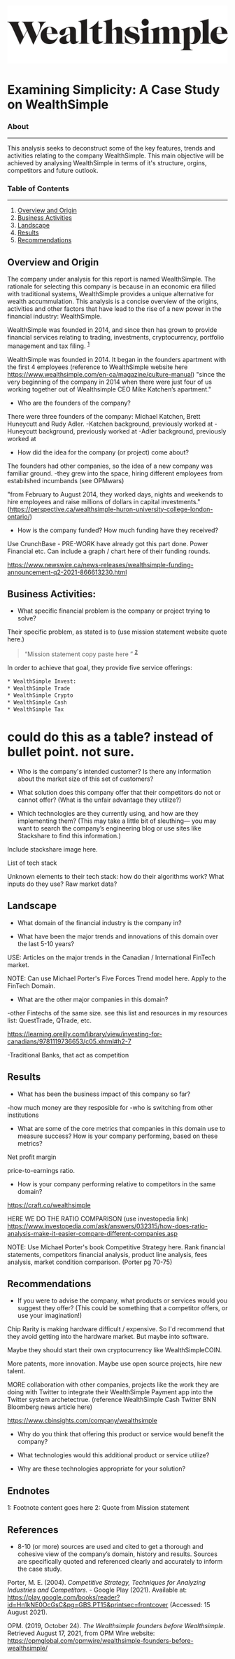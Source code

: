 ![WealthSimpleLogo](/images/logo.png)

# Examining Simplicity: A Case Study on WealthSimple 

### About ###
-----------------------------
This analysis seeks to deconstruct some of the key features, trends and activities relating to the company WealthSimple. This main objective will be achieved by analysing WealthSimple in terms of it's structure, orgins, competitors and future outlook. 

### Table of Contents ### 
-----------------------------
1. [Overview and Origin](#overview-and-origin) 
2. [Business Activities](#business-activities) 
3. [Landscape](#landscape) 
4. [Results](#results) 
5. [Recommendations](#recommendations)

## Overview and Origin

The company under analysis for this report is named WealthSimple. The rationale for selecting this company is because in an economic era filled with traditional systems, WealthSimple provides a unique alternative for wealth accummulation. This analysis is a concise overview of the origins, activities and other factors that have lead to the rise of a new power in the financial industry: WealthSimple. 

WealthSimple was founded in 2014, and since then has grown to provide financial services relating to trading, investments, cryptocurrency, portfolio management and tax filing. <sup>[1](#myfootnote1)</sup>

WealthSimple was founded in 2014. It began in the founders apartment with the first 4 employees (reference to WealthSimple website here https://www.wealthsimple.com/en-ca/magazine/culture-manual) "since the very beginning of the company in 2014 when there were just four of us working together out of Wealthsimple CEO Mike Katchen’s apartment."

* Who are the founders of the company?

There were three founders of the company: Michael Katchen, Brett Huneycutt and Rudy Adler. 
-Katchen background, previously worked at 
-Huneycutt  background, previously worked at 
-Adler background, previously worked at 

* How did the idea for the company (or project) come about?

The founders had other companies, so the idea of a new company was familiar ground. 
-they grew into the space, hiring different employees from estabilshed incumbands (see OPMwars)



"from February to August 2014, they worked days, nights and weekends to hire employees and raise millions of dollars in capital investments."
(https://perspective.ca/wealthsimple-huron-university-college-london-ontario/)

* How is the company funded? How much funding have they received?

Use CrunchBase - PRE-WORK have already got this part done.  Power Financial etc. Can include a graph / chart here of their funding rounds.  

https://www.newswire.ca/news-releases/wealthsimple-funding-announcement-q2-2021-866613230.html



## Business Activities:

* What specific financial problem is the company or project trying to solve?

Their specific problem, as stated is to (use mission statement website quote here.) 

> “Mission statement copy paste here ” <sup>[2](#myfootnote2)</sup>


In order to achieve that goal, they provide five service offerings: 

    * WealthSimple Invest: 
    * WealthSimple Trade
    * WealthSimple Crypto
    * WealthSimple Cash
    * WealthSimple Tax

# could do this as a table? instead of bullet point. not sure. 

* Who is the company's intended customer?  Is there any information about the market size of this set of customers?



* What solution does this company offer that their competitors do not or cannot offer? (What is the unfair advantage they utilize?)

* Which technologies are they currently using, and how are they implementing them? (This may take a little bit of sleuthing–– you may want to search the company’s engineering blog or use sites like Stackshare to find this information.)

Include stackshare image here. 

List of tech stack

Unknown elements to their tech stack: how do their algorithms work? What inputs do they use? Raw market data? 

## Landscape

* What domain of the financial industry is the company in?



* What have been the major trends and innovations of this domain over the last 5-10 years?

USE: Articles on the major trends in the Canadian / International FinTech market. 

NOTE: Can use Michael Porter's Five Forces Trend model here. Apply to the FinTech Domain. 

* What are the other major companies in this domain?

-other Fintechs of the same size. see this list and resources in my resources list: QuestTrade, QTrade, etc. 

https://learning.oreilly.com/library/view/investing-for-canadians/9781119736653/c05.xhtml#h2-7

-Traditional Banks, that act as competition




## Results

* What has been the business impact of this company so far?

-how much money are they resposible for
-who is switching from other institutions 

* What are some of the core metrics that companies in this domain use to measure success? How is your company performing, based on these metrics?

Net profit margin

price-to-earnings ratio.



* How is your company performing relative to competitors in the same domain?

https://craft.co/wealthsimple


HERE WE DO THE RATIO COMPARISON  (use investopedia link)
https://www.investopedia.com/ask/answers/032315/how-does-ratio-analysis-make-it-easier-compare-different-companies.asp



NOTE: Use Michael Porter's book Competitive Strategy here. Rank financial statements, competitors financial analysis, product line analysis, fees analysis, market condition comparison. (Porter pg 70-75)

## Recommendations

* If you were to advise the company, what products or services would you suggest they offer? (This could be something that a competitor offers, or use your imagination!)

Chip Rarity is making hardware difficult / expensive. So I'd recommend that they avoid getting into the hardware market. But maybe into software. 

Maybe they should start their own cryptocurrency like WealthSimpleCOIN. 

More patents, more innovation. Maybe use open source projects, hire new talent. 

MORE collaboration with other companies, projects like the work they are doing with Twitter to integrate their WealthSimple Payment app into the Twitter system archetectrue. (reference WealthSimple Cash Twitter BNN Bloomberg news article here)

https://www.cbinsights.com/company/wealthsimple

* Why do you think that offering this product or service would benefit the company?

* What technologies would this additional product or service utilize?

* Why are these technologies appropriate for your solution?

## Endnotes
<a name="myfootnote1">1</a>: Footnote content goes here
<a name="myfootnote2">2</a>: Quote from Mission statement

## References 

* 8-10 (or more) sources are used and cited to get a thorough and cohesive view of the company’s domain, history and results. Sources are specifically quoted and referenced clearly and accurately to inform the case study.

Porter, M. E. (2004). *Competitive Strategy, Techniques for Analyzing Industries and Competitors.* - Google Play (2021). Available at: https://play.google.com/books/reader?id=Hn1kNE0OcGsC&pg=GBS.PT15&printsec=frontcover (Accessed: 15 August 2021).

OPM. (2019, October 24). *The Wealthsimple founders before Wealthsimple.* Retrieved August 17, 2021, from OPM Wire website: https://opmglobal.com/opmwire/wealthsimple-founders-before-wealthsimple/



